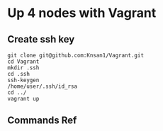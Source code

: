 # Up 4 nodes with Vagrant

## Create ssh key
```
git clone git@github.com:Knsan1/Vagrant.git
cd Vagrant
mkdir .ssh
cd .ssh
ssh-keygen
/home/user/.ssh/id_rsa
cd ../
vagrant up
```

## Commands Ref 

